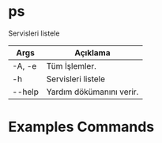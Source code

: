 # ps
Servisleri listele

| Args | Açıklama |
| -------- | -------- |
| -A, -e | Tüm İşlemler. |
| -h | Servisleri listele |
| --help | Yardım dökümanını verir. |

# Examples Commands

```sh

```